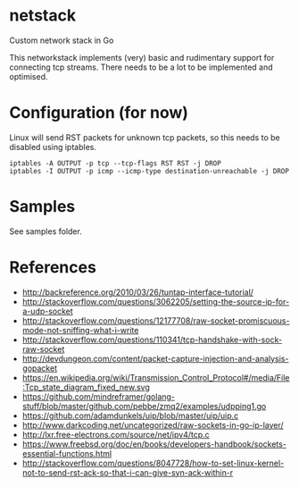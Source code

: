 # netstack
Custom network stack in Go

This networkstack implements (very) basic and rudimentary support for connecting tcp streams. There needs to be a lot to be implemented and optimised.

# Configuration (for now)

Linux will send RST packets for unknown tcp packets, so this needs to be disabled using iptables. 

```
iptables -A OUTPUT -p tcp --tcp-flags RST RST -j DROP
iptables -I OUTPUT -p icmp --icmp-type destination-unreachable -j DROP
```

# Samples

See samples folder.

# References

* http://backreference.org/2010/03/26/tuntap-interface-tutorial/
* http://stackoverflow.com/questions/3062205/setting-the-source-ip-for-a-udp-socket
* http://stackoverflow.com/questions/12177708/raw-socket-promiscuous-mode-not-sniffing-what-i-write
* http://stackoverflow.com/questions/110341/tcp-handshake-with-sock-raw-socket
* http://devdungeon.com/content/packet-capture-injection-and-analysis-gopacket
* https://en.wikipedia.org/wiki/Transmission_Control_Protocol#/media/File:Tcp_state_diagram_fixed_new.svg
* https://github.com/mindreframer/golang-stuff/blob/master/github.com/pebbe/zmq2/examples/udpping1.go
* https://github.com/adamdunkels/uip/blob/master/uip/uip.c
* http://www.darkcoding.net/uncategorized/raw-sockets-in-go-ip-layer/
* http://lxr.free-electrons.com/source/net/ipv4/tcp.c<F37>
* https://www.freebsd.org/doc/en/books/developers-handbook/sockets-essential-functions.html
* http://stackoverflow.com/questions/8047728/how-to-set-linux-kernel-not-to-send-rst-ack-so-that-i-can-give-syn-ack-within-r


